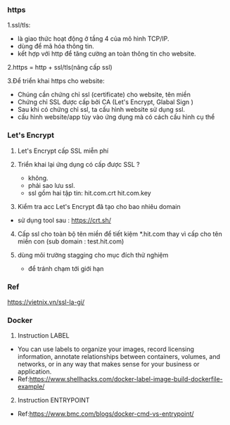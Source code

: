 ### https
1.ssl/tls:
- là giao thức hoạt động ở tầng 4 của mô hình TCP/IP.
- dùng để mã hóa thông tin.
- kết hợp với http để tăng cường an toàn thông tin cho website.

2.https = http + ssl/tls(nâng cấp ssl)

3.Để triển khai https cho website:
  - Chúng cần chứng chỉ ssl (certificate) cho website, tên miền
  - Chứng chỉ SSL được cấp bởi CA (Let's Encrypt, Glabal Sign )
  - Sau khi có chứng chỉ ssl, ta cấu hình website sử dụng ssl.
  - cấu hình website/app tùy vào ứng dụng mà có cách cấu hình cụ thể

### Let's Encrypt
1. Let's Encrypt cấp SSL miễn phí
2. Triển khai lại ứng dụng có cấp được SSL ?
   - không.
   - phải sao lưu ssl.
   - ssl gồm hai tập tin:
     hit.com.crt
     hit.com.key

3. Kiểm tra acc Let's Encrypt đã tạo cho bao nhiêu domain
  - sử dụng tool sau : https://crt.sh/

4. Cấp ssl cho toàn bộ tên miền để tiết kiệm
  *.hit.com thay vì cấp cho tên miền con (sub domain : test.hit.com)

5. dùng môi trường stagging cho mục đích thử nghiệm
   - để tránh chạm tới giới hạn

### Ref
https://vietnix.vn/ssl-la-gi/

### Docker
1. Instruction LABEL
- You can use labels to organize your images, record licensing information, annotate relationships between containers, volumes, and networks, or in any way that makes sense for your business or application.
- Ref:https://www.shellhacks.com/docker-label-image-build-dockerfile-example/

2. Instruction ENTRYPOINT
- Ref:https://www.bmc.com/blogs/docker-cmd-vs-entrypoint/

